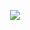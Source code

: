 
<p align="center"> <img src="daniel-furman.github.io/research-outputs/datartathon/knitted-files/ecorisk-zoo-landscape-1.png"/> </p>
